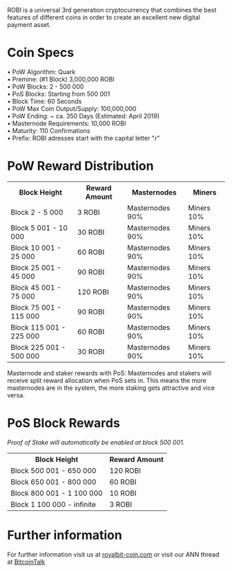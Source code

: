 ROBI is a universal 3rd generation cryptocurrency that combines the best features of different coins
in order to create an excellent new digital payment asset.

# Coin Specs

• PoW Algorithm: Quark  
• Premine: (#1 Block) 3,000,000 ROBI  
• PoW Blocks: 2 - 500 000  
• PoS Blocks: Starting from 500 001  
• Block Time: 60 Seconds  
• PoW Max Coin Output/Supply: 100,000,000  
• PoW Ending: ~ ca. 350 Days (Estimated: April 2019)  
• Masternode Requirements: 10,000 ROBI  
• Maturity: 110 Confirmations  
• Prefix: ROBI adresses start with the capital letter "r"  

# PoW Reward Distribution

<table>
<tr><th>Block Height</th><th>Reward Amount</th><th>Masternodes</th><th>Miners</th></tr>
<tr><td>Block 2 - 5 000</td><td>3 ROBI</td><td>   Masternodes 90%</td><td>Miners 10%</td></tr>
<tr><td>Block 5 001 - 10 000</td><td>30 ROBI</td><td>  Masternodes 90%</td><td>Miners 10%</td></tr>
<tr><td>Block 10 001 - 25 000</td><td>60 ROBI</td><td>  Masternodes 90%</td><td>Miners 10%</td></tr>
<tr><td>Block 25 001 - 45 000</td><td>90 ROBI</td><td>   Masternodes 90%</td><td>Miners 10%</td></tr>
<tr><td>Block 45 001 - 75 000</td><td>120 ROBI</td><td>      Masternodes 90%</td><td>Miners 10%</td></tr>
<tr><td>Block 75 001 - 115 000</td><td>90 ROBI</td><td>      Masternodes 90%</td><td>Miners 10%</td></tr>
<tr><td>Block 115 001 - 225 000</td><td>60 ROBI</td><td>      Masternodes 90%</td><td>Miners 10%</td></tr>
<tr><td>Block 225 001 - 500 000</td><td>30 ROBI</td><td>      Masternodes 90%</td><td>Miners 10%</td></tr>
</table>

Masternode and staker rewards with PoS:
Masternodes and stakers will receive split reward allocation when PoS sets in.
This means the more masternodes are in the system, the more staking gets attractive and vice versa.

# PoS Block Rewards

_Proof of Stake will automatically be enabled at block 500 001._
<table>
<tr><th>Block Height</th><th>Reward Amount</th>                  
<tr><td>Block 500 001 - 650 000</td><td>120 ROBI</td></tr>
<tr><td>Block 650 001 - 800 000</td><td>60 ROBI</td></tr>
<tr><td>Block 800 001 - 1 100 000</td><td>10 ROBI</td></tr>
<tr><td>Block 1 100 000 - infinite</td><td>3 ROBI</td></tr>
</table>


# Further information

For further information visit us at [royalbit-coin.com](http://royalbit-coin.com/) or visit our ANN thread at [BitcoinTalk]()